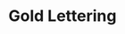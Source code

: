 ---
layout: default
categories: label-set
title: Gold Lettering
comments: true
permalink: amex
img1: /files/label-01/img/label-01.jpg
download: /files/label-01/label-01.zip
---